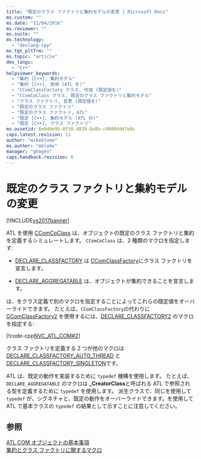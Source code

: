 ```yaml
---
title: "既定のクラス ファクトリと集約モデルの変更 | Microsoft Docs"
ms.custom: ""
ms.date: "11/04/2016"
ms.reviewer: ""
ms.suite: ""
ms.technology: 
  - "devlang-cpp"
ms.tgt_pltfrm: ""
ms.topic: "article"
dev_langs: 
  - "C++"
helpviewer_keywords: 
  - "集約 [C++], 集約モデル"
  - "集約 [C++], 使用 (ATL を)"
  - "CComClassFactory クラス, 作成 (既定値を)"
  - "CComCoClass クラス, 既定のクラス ファクトリと集約モデル"
  - "クラス ファクトリ, 変更 (既定値を)"
  - "既定のクラス ファクトリ"
  - "既定のクラス ファクトリ, ATL"
  - "既定 [C++], 集約モデル (ATL の)"
  - "既定 [C++], クラス ファクトリ"
ms.assetid: 6e040e95-0f38-4839-8a8b-c9800dd47e8c
caps.latest.revision: 11
author: "mikeblome"
ms.author: "mblome"
manager: "ghogen"
caps.handback.revision: 6
---
```

# 既定のクラス ファクトリと集約モデルの変更
[!INCLUDE[vs2017banner](../assembler/inline/includes/vs2017banner.md)]

ATL を使用 [CComCoClass](../Topic/CComCoClass%20Class.md) は、オブジェクトの既定のクラス ファクトリと集約を定義するシミュレートします。  `CComCoClass` は、2 種類のマクロを指定します:  
  
-   [DECLARE\_CLASSFACTORY](../Topic/DECLARE_CLASSFACTORY.md) は [CComClassFactory](../atl/reference/ccomclassfactory-class.md)にクラス ファクトリを宣言します。  
  
-   [DECLARE\_AGGREGATABLE](../Topic/DECLARE_AGGREGATABLE.md) は、オブジェクトが集約できることを宣言します。  
  
 は、をクラス定義で別のマクロを指定することによってこれらの既定値をオーバーライドできます。  たとえば、`CComClassFactory`の代わりに [CComClassFactory2](../Topic/CComClassFactory2%20Class.md) を使用するには、[DECLARE\_CLASSFACTORY2](../Topic/DECLARE_CLASSFACTORY2.md) のマクロを指定する:  
  
 [!code-cpp[NVC_ATL_COM#2](../atl/codesnippet/CPP/changing-the-default-class-factory-and-aggregation-model_1.h)]  
  
 クラス ファクトリを定義する 2 つが他のマクロは [DECLARE\_CLASSFACTORY\_AUTO\_THREAD](../Topic/DECLARE_CLASSFACTORY_AUTO_THREAD.md) と [DECLARE\_CLASSFACTORY\_SINGLETON](../Topic/DECLARE_CLASSFACTORY_SINGLETON.md)です。  
  
 ATL は、既定の動作を実装するために `typedef` 機構を使用します。  たとえば、`DECLARE_AGGREGATABLE` のマクロは **\_CreatorClass**と呼ばれる ATL で参照される型を定義するために `typedef` を使用します。  派生クラスで、同じを使用して `typedef` が、シグネチャと、既定の動作をオーバーライドできます。を使用して ATL で基本クラスの `typedef` の結果として示すことに注意してください。  
  
## 参照  
 [ATL COM オブジェクトの基本事項](../atl/fundamentals-of-atl-com-objects.md)   
 [集約とクラス ファクトリに関するマクロ](../atl/reference/aggregation-and-class-factory-macros.md)